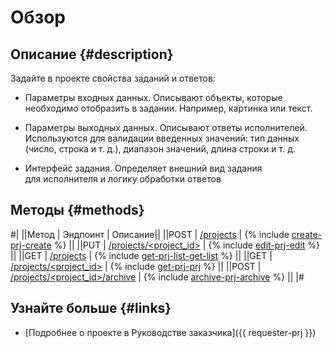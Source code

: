 # Обзор

## Описание {#description}

Задайте в проекте свойства заданий и ответов:

- Параметры входных данных. Описывают объекты, которые необходимо отобразить в задании. Например, картинка или текст.
    
- Параметры выходных данных. Описывают ответы исполнителей. Используются для валидации введенных значений: тип данных (число, строка и т. д.), диапазон значений, длина строки и т. д.
    
- Интерфейс задания. Определяет внешний вид задания для исполнителя и логику обработки ответов
    

## Методы {#methods}

#|
||Метод | Эндпоинт | Описание||
||POST | [/projects](create-prj.md) | 
{% include [create-prj-create](../_includes/concepts/create-prj/id-create-prj/create.md) %}
||
||PUT | [/projects/<project_id>](edit-prj.md) | 
{% include [edit-prj-edit](../_includes/concepts/edit-prj/id-edit-prj/edit.md) %}
||
||GET | [/projects](get-prj-list.md) | 
{% include [get-prj-list-get-list](../_includes/concepts/get-prj-list/id-get-prj-list/get-list.md) %}
||
||GET | [/projects/<project_id>](get-prj.md) | 
{% include [get-prj-prj](../_includes/concepts/get-prj/id-get-prj/prj.md) %}
||
||POST | [/projects/<project_id>/archive](archive-prj.md) | 
{% include [archive-prj-archive](../_includes/concepts/archive-prj/id-archive-prj/archive.md) %}
||
|#


## Узнайте больше {#links}

- [Подробнее о проекте в Руководстве заказчика]({{ requester-prj }})


